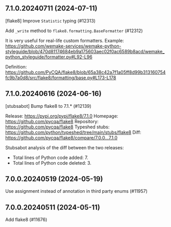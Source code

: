 ## 7.1.0.20240711 (2024-07-11)

[flake8] Improve `Statistic` typing (#12313)

Add `_write` method to `flake8.formatting.BaseFormatter` (#12312)

It is very useful for real-life custom formatters. Example: https://github.com/wemake-services/wemake-python-styleguide/blob/470d81174684eb9a175603aec02f0ac6589b8acd/wemake_python_styleguide/formatter.py#L92-L96

Definition: https://github.com/PyCQA/flake8/blob/65a38c42a7f1a05ff8d99b313160754fc9b7a0d8/src/flake8/formatting/base.py#L173-L178

## 7.1.0.20240616 (2024-06-16)

[stubsabot] Bump flake8 to 7.1.* (#12139)

Release: https://pypi.org/pypi/flake8/7.1.0
Homepage: https://github.com/pycqa/flake8
Repository: https://github.com/pycqa/flake8
Typeshed stubs: https://github.com/python/typeshed/tree/main/stubs/flake8
Diff: https://github.com/pycqa/flake8/compare/7.0.0...7.1.0

Stubsabot analysis of the diff between the two releases:
 - Total lines of Python code added: 7.
 - Total lines of Python code deleted: 3.

## 7.0.0.20240519 (2024-05-19)

Use assignment instead of annotation in third party enums (#11957)

## 7.0.0.20240511 (2024-05-11)

Add flake8 (#11676)

